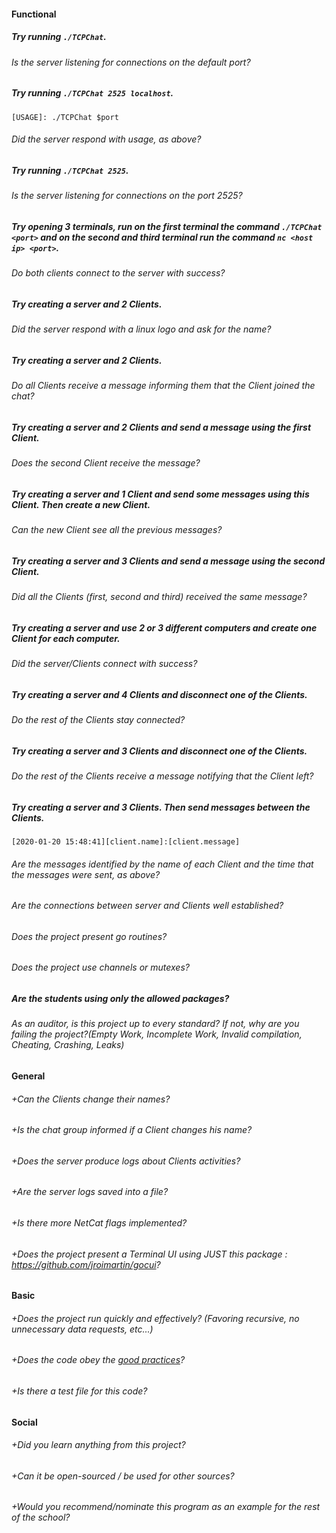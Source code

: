 #### Functional

##### Try running `./TCPChat`.

###### Is the server listening for connections on the default port?

##### Try running `./TCPChat 2525 localhost`.

```
[USAGE]: ./TCPChat $port
```

###### Did the server respond with usage, as above?

##### Try running `./TCPChat 2525`.

###### Is the server listening for connections on the port 2525?

##### Try opening 3 terminals, run on the first terminal the command `./TCPChat <port>` and on the second and third terminal run the command `nc <host ip> <port>`.

###### Do both clients connect to the server with success?

##### Try creating a server and 2 Clients.

###### Did the server respond with a linux logo and ask for the name?

##### Try creating a server and 2 Clients.

###### Do all Clients receive a message informing them that the Client joined the chat?

##### Try creating a server and 2 Clients and send a message using the first Client.

###### Does the second Client receive the message?

##### Try creating a server and 1 Client and send some messages using this Client. Then create a new Client.

###### Can the new Client see all the previous messages?

##### Try creating a server and 3 Clients and send a message using the second Client.

###### Did all the Clients (first, second and third) received the same message?

##### Try creating a server and use 2 or 3 different computers and create one Client for each computer.

###### Did the server/Clients connect with success?

##### Try creating a server and 4 Clients and disconnect one of the Clients.

###### Do the rest of the Clients stay connected?

##### Try creating a server and 3 Clients and disconnect one of the Clients.

###### Do the rest of the Clients receive a message notifying that the Client left?

##### Try creating a server and 3 Clients. Then send messages between the Clients.

```
[2020-01-20 15:48:41][client.name]:[client.message]
```

###### Are the messages identified by the name of each Client and the time that the messages were sent, as above?

###### Are the connections between server and Clients well established?

###### Does the project present go routines?

###### Does the project use channels or mutexes?

##### Are the students using only the allowed packages?

###### As an auditor, is this project up to every standard? If not, why are you failing the project?(Empty Work, Incomplete Work, Invalid compilation, Cheating, Crashing, Leaks)

#### General

###### +Can the Clients change their names?

###### +Is the chat group informed if a Client changes his name?

###### +Does the server produce logs about Clients activities?

###### +Are the server logs saved into a file?

###### +Is there more NetCat flags implemented?

###### +Does the project present a Terminal UI using JUST this package : https://github.com/jroimartin/gocui?

#### Basic

###### +Does the project run quickly and effectively? (Favoring recursive, no unnecessary data requests, etc...)

###### +Does the code obey the [good practices](../../good-practices/README.md)?

###### +Is there a test file for this code?

#### Social

###### +Did you learn anything from this project?

###### +Can it be open-sourced / be used for other sources?

###### +Would you recommend/nominate this program as an example for the rest of the school?
